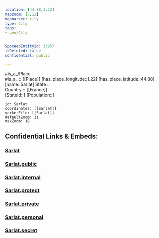 ```yaml
---
location: [44.88,1.22] 
mapzoom: [7,12] 
mapmarker: city 
type: City
tags:
- geo/City


SpocWebEntityId: 33957
isDeleted: false
confidential: public

---
```

#is_a_/Place  
#is_a_ :: [[Place]] 
[has_place_longitude::1.22] 
[has_place_latitude::44.88] 
[name::Sarlat] 
State ::  
Country :: [[France]]  
[StateId::] 
[Population::] 



```leaflet
id: Sarlat
coordinates: [[Sarlat]] 
markerFile: [[Sarlat]] 
defaultZoom: 11 
maxZoom: 18
```


## Confidential Links & Embeds: 

### [Sarlat](/_Standards/Earth/Continent/Europe/Europe~West/France/regions~France/Nouvelle-Aquitaine/departments~Aquitaine/Dordogne/communes~Dordogne/Sarlat-la-Canéda/cities~Sarlat-la-Canéda/Sarlat.md) 

### [Sarlat.public](/_public/Earth/Continent/Europe/Europe~West/France/regions~France/Nouvelle-Aquitaine/departments~Aquitaine/Dordogne/communes~Dordogne/Sarlat-la-Canéda/cities~Sarlat-la-Canéda/Sarlat.public.md) 

### [Sarlat.internal](/_internal/Earth/Continent/Europe/Europe~West/France/regions~France/Nouvelle-Aquitaine/departments~Aquitaine/Dordogne/communes~Dordogne/Sarlat-la-Canéda/cities~Sarlat-la-Canéda/Sarlat.internal.md) 

### [Sarlat.protect](/_protect/Earth/Continent/Europe/Europe~West/France/regions~France/Nouvelle-Aquitaine/departments~Aquitaine/Dordogne/communes~Dordogne/Sarlat-la-Canéda/cities~Sarlat-la-Canéda/Sarlat.protect.md) 

### [Sarlat.private](/_private/Earth/Continent/Europe/Europe~West/France/regions~France/Nouvelle-Aquitaine/departments~Aquitaine/Dordogne/communes~Dordogne/Sarlat-la-Canéda/cities~Sarlat-la-Canéda/Sarlat.private.md) 

### [Sarlat.personal](/_personal/Earth/Continent/Europe/Europe~West/France/regions~France/Nouvelle-Aquitaine/departments~Aquitaine/Dordogne/communes~Dordogne/Sarlat-la-Canéda/cities~Sarlat-la-Canéda/Sarlat.personal.md) 

### [Sarlat.secret](/_secret/Earth/Continent/Europe/Europe~West/France/regions~France/Nouvelle-Aquitaine/departments~Aquitaine/Dordogne/communes~Dordogne/Sarlat-la-Canéda/cities~Sarlat-la-Canéda/Sarlat.secret.md)

